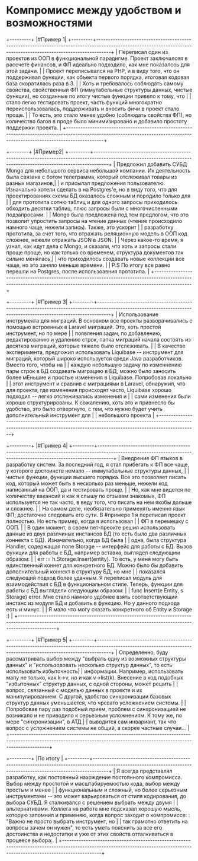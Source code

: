 # Компромисс между удобством и возможностями

+---------+
|#Пример 1|
+---------+------------------------------------------------------------------------------------------------------------------------------------------------------------------+
|    Переписал один из проектов из ООП в функциональной парадигме. Проект заключалсяя в рассчете финансов, и ФП идеально подходило, как мне показалсоь для этой задачи.      |
| Проект переписывался на PHP, и в виду того, что он поддерживал функции, как объекта первого порядка, итоговая кодовая база скоратилась раза в 3.                           |
| Хоть и требовалось соблюдать самому свойства, свойственный ФП (иммутабельные структуры данных, чистые функции), но созданные по итогу чистые функции привело к тому, что   |
| стало легко тестировать проект, часть функций многократно переиспользовалась, поддерживать и вносить фичи в проект стало проще.                                            |
| То есть, это стало менее удобно (соблюдать свойства ФП), но количество багов в проде было минимизировано и добавило простоту поддержки проекта.                            |
+----------------------------------------------------------------------------------------------------------------------------------------------------------------------------+


+--------+
|#Пример2|
+---------+------------------------------------------------------------------------------------------------------------------------------------------------------------------+
|    Предложил добавить СУБД Mongo для небольшого сервиса небольшой компании. Их деятельность была связана с ботом телеграмма, который отслеживал товары из разных магазинов,|
| и присылал предложения пользователю. Изначально хотели сделать в на Postgres'e, но в виду того, что для проектированиях схемы БД оказалось сложным и породило только для   |
| для прототипа сотню таблиц и для одного запросы приходилось обходить десятки таблиц, плюс запросы были с многочисленными подзапросами.                                     |
|    Mongo была предложена под тем предлогом, что это позволит упростить запросы на чтение данных (чтение происходило намного чаще, нежели запись). Также, это ускорит       |
| разработку прототипа, за счет того, что отражать реляционную модель в ООП код сложнее, нежели отражать JSON в JSON.                                                        | 
| Через какое-то время, я узнал, как идут дела с Mongo, и сказали, что хоть и запросы стали проще проще, но как только со временем, структура документов так сильно менялась,|
| что приходилось создавать новые коллекции все чаще, но это заняло меньше времени.                                                                                          |
| P.S По итогу все равно перешли на Postgres, после использоавния прототипа.                                                                                                 |
+----------------------------------------------------------------------------------------------------------------------------------------------------------------------------+

+---------+
|#Пример 3|
+---------+------------------------------------------------------------------------------------------------------------------------------------------------------------------+
|    Использование инструмента для миграций. В основном все проекты разворачивались с помощью встроенных в Laravel миграций. Это, хоть простой инструмент, но по мере        |
| появления задач, по добавлению, редактированию и удалению строк, папка миграций начала состоять из десятков миграций, которые тяжело было отслеживать.                     |
|    В качестве эксперимента, предложил использовать Liquibase -- инструмент для миграций, который широко используется среди Java разработчиков. Вместо того, чтобы на       |
| каждую небольшую задачу по изменнению пары строк в БД создавать миграцию в БД, можно было заносить более мЕньшие и простые изменения в Liquibase. Попробовав локально      |
| этот инструмент и сравнив с миграциями в Laravel, обнаружил, что для проекта, где изменения происходят часто, Liquibase хорошо подходил -- легко отслеживались изменения и |
| сами изменения были хорошо структурированы. К сожалению, хоть это и привнесло бы удобство, это было отвергнуто, с тем, что нужно будет учить дополнительный инструмент для |
| небольшого проекта                                                                                                                                                         |
+----------------------------------------------------------------------------------------------------------------------------------------------------------------------------+


+---------+
|#Пример 4|
+---------+------------------------------------------------------------------------------------------------------------------------------------------------------------------+
|    Внедрение ФП языков в разработку систем. За последний год, я стал прибегать к ФП все чаще, у которого достоинств немало -- иммутабельные структуры данных,              | 
| чистые функции, функции высшего порядка. Все это позволяет писать код, который может быть в несколько раз меньше, нежели код написанный на ООП, да и тестировать проще.    |
| Но, как мне видется по количеству вакансий и как я слышу по отзывам знакомых, ФП используется не так часто, в веду того, что писать на нем якобы дольше и сложнее.         |
| На самом деле, необязательно применять именно язык ФП; достаточно следовать его сути. В #примере 1 я переписал проект полностью. Но есть пример, когда я использовал       |
| ФП в перемешку с ООП.                                                                                                                                                      |
|    В один момент, в своем пет-преокте решил использовать данные из двух разлчиных инстансов БД (то есть было два различных коннекта с БД). Изначательно, когда БД была     |
| одна, была структура Handler, содержащая поле Storage -- интерфейс для работы с БД. Вызов функции для работы с БД, например вставка, выглядел следующим образом:           |
| err := h.Storage.Insert(entity). То есть, у меня могу быть единственный коннет для конкретного БД. Можно было бы добавить дополнительный коннект в структуру БД, но мне    |
| показался следующий подход более удачным. Я переписал модуль для взаимодействия с БД в функциональном стиле. Теперь, функции для работы с БД выглядели следующим образом:  |
| func Insert(e Entity, s Storage) error. Мне стало намного удобнее взять соответствующий инстанс из модуля БД и добавить в функцию. Но у данного подхода есть и минус.      |
| Я мало что могу сказать конкретного об Entity и Storage :)                                                                                                                 |
+----------------------------------------------------------------------------------------------------------------------------------------------------------------------------+

+---------+
|#Пример 5|
+---------+------------------------------------------------------------------------------------------------------------------------------------------------------------------+
|    Определенно, буду рассматривать выбор между "выбрать одну из возможных структуры данных" и "использововать несколько структур данных", то есть использовать избыточность| 
| информации. Например, использовать мапу не только, как k->v, но и как v->list(k). Внесение в код подобных "избыточных" структур данных, с одной стороны, может решить      |
| вопрос, связанный с моделью данных в проекте и их манипулированием. С другой, удобство синхронизации базовых структур данных уменьшается, что чревато усложнением системы. |
|     Попробовав пару раз подобный прием, проблем с синхронизацией не возникало и не приводило к серьезным усложнениям. К тому же, по мере "синхронизации", в АТД            |
| выводится сам инвариант, так что вопрос с усложнением системы не общий, а скорее частные случаи...                                                                         |
+----------------------------------------------------------------------------------------------------------------------------------------------------------------------------+

+---------+
|По итогу |
+---------+------------------------------------------------------------------------------------------------------------------------------------------------------------------+
|    Я всегда представлял разработку, как постоянный нахождение постоянного компромисса. Выбор между простотой и масштабируемостью кода, выбор между простым и менее         |
| функциональным и сложный, но более серьезным инструментами -- это может варьироваться от стиля кодирования, до выбора СУБД. Я сталкивался с решением выбрать между двумя   |
| альтернативами. Коллега на работе мне подсказал хорошую мысль, которую запомнил и применяю, когда вопрос заходит о компромиссе: : "Важно не просто выбрать инструмент, но  |
| так грамотно ответить на вопросы зачем он нужен", то есть уметь пояснить за все его достоинства и недостатки и уже от этих свойств отталкиваться в процеесе выбора:.       |
+----------------------------------------------------------------------------------------------------------------------------------------------------------------------------+

